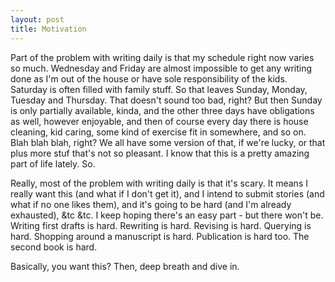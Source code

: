 ```yaml
---
layout: post
title: Motivation
---
```


Part of the problem with writing daily is that my schedule right now varies so much. Wednesday and Friday are almost impossible to get any writing done as I'm out of the house or have sole responsibility of the kids. Saturday is often filled with family stuff. So that leaves Sunday, Monday, Tuesday and Thursday. That doesn't sound too bad, right? But then Sunday is only partially available, kinda, and the other three days have obligations as well, however enjoyable, and then of course every day there is house cleaning, kid caring, some kind of exercise fit in somewhere, and so on. Blah blah blah, right? We all have some version of that, if we're lucky, or that plus more stuf that's not so pleasant. I know that this is a pretty amazing part of life lately. So. 

Really, most of the problem with writing daily is that it's scary. It means I really want this (and what if I don't get it), and I intend to submit stories (and what if no one likes them), and it's going to be hard (and I'm already exhausted), &tc &tc. I keep hoping there's an easy part - but there won't be. Writing first drafts is hard. Rewriting is hard. Revising is hard. Querying is hard. Shopping around a manuscript is hard. Publication is hard too. The second book is hard. 

Basically, you want this? Then, deep breath and dive in. 